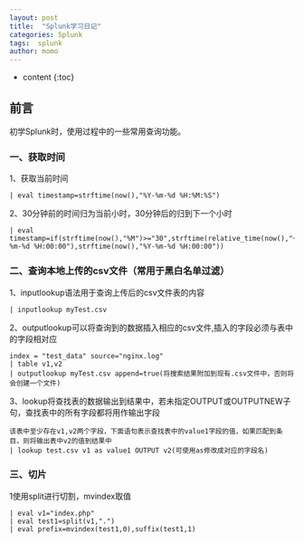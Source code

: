 ```yaml
---
layout: post
title:  "Splunk学习日记"
categories: Splunk
tags:  splunk  
author: momo
---
```


* content
{:toc}


## 前言

初学Splunk时，使用过程中的一些常用查询功能。

###  一、获取时间
1、获取当前时间
```
| eval timestamp=strftime(now(),"%Y-%m-%d %H:%M:%S")
```

2、30分钟前的时间归为当前小时，30分钟后的归到下一个小时
```
| eval timestamp=if(strftime(now(),"%M")>="30",strftime(relative_time(now(),"+1h@h"),"%Y-%m-%d %H:00:00"),strftime(now(),"%Y-%m-%d %H:00:00"))
```

### 二、查询本地上传的csv文件（常用于黑白名单过滤）
1、inputlookup语法用于查询上传后的csv文件表的内容
```
| inputlookup myTest.csv
```

2、outputlookup可以将查询到的数据插入相应的csv文件,插入的字段必须与表中的字段相对应
```
index = "test_data" source="nginx.log"
| table v1,v2
| outputlookup myTest.csv append=true(将搜索结果附加到现有.csv文件中，否则将会创建一个文件)
```
3、lookup将查找表的数据输出到结果中，若未指定OUTPUT或OUTPUTNEW子句，查找表中的所有字段都将用作输出字段
```
该表中至少存在v1,v2两个字段，下面语句表示查找表中的value1字段的值，如果匹配到条目，则将输出表中v2的值到结果中
| lookup test.csv v1 as value1 OUTPUT v2(可使用as修改成对应的字段名)
```

### 三、切片
1使用split进行切割，mvindex取值
```
| eval v1="index.php"
| eval test1=split(v1,".")
| eval prefix=mvindex(test1,0),suffix(test1,1)
```





